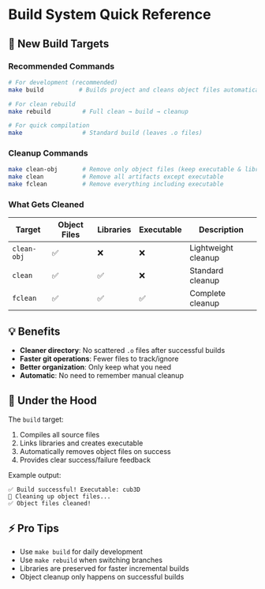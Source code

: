 # Build System Quick Reference

## 🚀 New Build Targets

### Recommended Commands

```bash
# For development (recommended)
make build          # Builds project and cleans object files automatically

# For clean rebuild  
make rebuild         # Full clean → build → cleanup

# For quick compilation
make                 # Standard build (leaves .o files)
```

### Cleanup Commands

```bash
make clean-obj       # Remove only object files (keep executable & libraries)
make clean           # Remove all artifacts except executable
make fclean          # Remove everything including executable
```

### What Gets Cleaned

| Target | Object Files | Libraries | Executable | Description |
|--------|--------------|-----------|------------|-------------|
| `clean-obj` | ✅ | ❌ | ❌ | Lightweight cleanup |
| `clean` | ✅ | ✅ | ❌ | Standard cleanup |
| `fclean` | ✅ | ✅ | ✅ | Complete cleanup |

## 💡 Benefits

- **Cleaner directory**: No scattered `.o` files after successful builds
- **Faster git operations**: Fewer files to track/ignore
- **Better organization**: Only keep what you need
- **Automatic**: No need to remember manual cleanup

## 🔧 Under the Hood

The `build` target:

1. Compiles all source files
2. Links libraries and creates executable  
3. Automatically removes object files on success
4. Provides clear success/failure feedback

Example output:

```text
✅ Build successful! Executable: cub3D
🧹 Cleaning up object files...
✅ Object files cleaned!
```

## ⚡ Pro Tips

- Use `make build` for daily development
- Use `make rebuild` when switching branches
- Libraries are preserved for faster incremental builds
- Object cleanup only happens on successful builds
